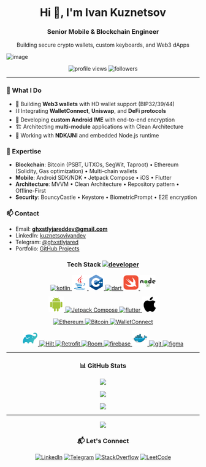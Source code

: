 <h1 align="center">Hi 👋, I'm Ivan Kuznetsov</h1>
<h3 align="center">Senior Mobile & Blockchain Engineer</h3>
<p align="center">Building secure crypto wallets, custom keyboards, and Web3 dApps</p>

![image](https://user-images.githubusercontent.com/86606235/208611556-6d74c613-ce16-45b0-aa96-f1f9053cb27a.png)

<p align="center">
  <img src="https://komarev.com/ghpvc/?username=GhxstlyJared&label=Profile%20views&color=0e75b6&style=flat" alt="profile views" />
  <img src="https://img.shields.io/github/followers/GhxstlyJared?label=Followers&style=social" alt="followers" />
</p>

---

### 🚀 What I Do

- 🔐 Building **Web3 wallets** with HD wallet support (BIP32/39/44)
- ⛓️ Integrating **WalletConnect**, **Uniswap**, and **DeFi protocols**
- 📱 Developing **custom Android IME** with end-to-end encryption
- 🏗️ Architecting **multi-module** applications with Clean Architecture
- 🔧 Working with **NDK/JNI** and embedded Node.js runtime

### 💼 Expertise

- **Blockchain**: Bitcoin (PSBT, UTXOs, SegWit, Taproot) • Ethereum (Solidity, Gas optimization) • Multi-chain wallets
- **Mobile**: Android SDK/NDK • Jetpack Compose • iOS • Flutter
- **Architecture**: MVVM • Clean Architecture • Repository pattern • Offline-First
- **Security**: BouncyCastle • Keystore • BiometricPrompt • E2E encryption

### 📫 Contact

- Email: **ghxstlyjareddev@gmail.com**
- LinkedIn: [kuznetsovivandev](https://www.linkedin.com/in/kuznetsovivandev/)
- Telegram: [@ghxstlyjared](https://t.me/ghxstlyjared)
- Portfolio: [GitHub Projects](https://github.com/GhxstlyJared)

<h3 align="center">Tech Stack <a href="https://kotlinlang.org" target="_blank" rel="noreferrer"> <img src="https://github.com/TheDudeThatCode/TheDudeThatCode/blob/master/Assets/Developer.gif" alt="developer" width="40" height="40"/> </a></h3>

<!-- Languages & Core -->
<p align="center"> 
  <a href="https://kotlinlang.org" target="_blank" rel="noreferrer"> <img src="https://www.vectorlogo.zone/logos/kotlinlang/kotlinlang-icon.svg" alt="kotlin" width="40" height="40"/> </a> 
  <a href="https://www.java.com" target="_blank" rel="noreferrer"> <img src="https://raw.githubusercontent.com/devicons/devicon/master/icons/java/java-original.svg" alt="java" width="40" height="40"/> </a>
  <a href="https://isocpp.org/" target="_blank" rel="noreferrer"> <img src="https://raw.githubusercontent.com/devicons/devicon/master/icons/cplusplus/cplusplus-original.svg" alt="C++" width="40" height="40"/> </a>
  <a href="https://dart.dev" target="_blank" rel="noreferrer"> <img src="https://www.vectorlogo.zone/logos/dartlang/dartlang-icon.svg" alt="dart" width="40" height="40"/> </a> 
  <a href="https://developer.apple.com/swift/" target="_blank" rel="noreferrer"> <img src="https://raw.githubusercontent.com/devicons/devicon/master/icons/swift/swift-original.svg" alt="swift" width="40" height="40"/> </a>
  <a href="https://nodejs.org" target="_blank" rel="noreferrer"> <img src="https://raw.githubusercontent.com/devicons/devicon/master/icons/nodejs/nodejs-original-wordmark.svg" alt="nodejs" width="40" height="40"/> </a>
</p>

<!-- Frameworks & Platforms -->
<p align="center">
  <a href="https://developer.android.com" target="_blank" rel="noreferrer"> <img src="https://raw.githubusercontent.com/devicons/devicon/master/icons/android/android-original.svg" alt="Android" width="40" height="40"/> </a>
  <a href="https://developer.android.com/jetpack/compose" target="_blank" rel="noreferrer"> <img src="https://3.bp.blogspot.com/-VVp3WvJvl84/X0Vu6EjYqDI/AAAAAAAAPjU/ZOMKiUlgfg8ok8DY8Hc-ocOvGdB0z86AgCLcBGAsYHQ/s1600/jetpack%2Bcompose%2Bicon_RGB.png" alt="Jetpack Compose" width="40" height="40"/> </a>
  <a href="https://flutter.dev" target="_blank" rel="noreferrer"> <img src="https://www.vectorlogo.zone/logos/flutterio/flutterio-icon.svg" alt="flutter" width="40" height="40"/> </a>
  <a href="https://developer.apple.com/ios/" target="_blank" rel="noreferrer"> <img src="https://raw.githubusercontent.com/devicons/devicon/master/icons/apple/apple-original.svg" alt="iOS" width="40" height="40"/> </a>
</p>

<!-- Blockchain -->
<p align="center">
  <a href="https://ethereum.org/" target="_blank" rel="noreferrer"> <img src="https://upload.wikimedia.org/wikipedia/commons/0/05/Ethereum_logo_2014.svg" alt="Ethereum" width="40" height="40"/> </a>
  <a href="https://bitcoin.org/" target="_blank" rel="noreferrer"> <img src="https://bitcoin.org/img/icons/opengraph.png" alt="Bitcoin" width="40" height="40"/> </a>
  <a href="https://walletconnect.com/" target="_blank" rel="noreferrer"> <img src="https://avatars.githubusercontent.com/u/37784886" alt="WalletConnect" width="40" height="40"/> </a>
</p>

<!-- Tools & Infrastructure -->
<p align="center">
  <a href="https://gradle.org/" target="_blank" rel="noreferrer"> <img src="https://raw.githubusercontent.com/github/explore/59009b1589a883459c0ae19044e3e7e3ec0c4e0a/topics/gradle/gradle.png" alt="Gradle" width="40" height="40"/> </a>
  <a href="https://dagger.dev/hilt/" target="_blank" rel="noreferrer"> <img src="https://miro.medium.com/v2/resize:fit:594/1*6tHWmspyG-13IWjPk6BbjA.png" alt="Hilt" width="40" height="40"/> </a>
  <a href="https://square.github.io/retrofit/" target="_blank" rel="noreferrer"> <img src="https://square.github.io/okhttp/assets/images/icon-square.png" alt="Retrofit" width="40" height="40"/> </a>
  <a href="https://developer.android.com/training/data-storage/room" target="_blank" rel="noreferrer"> <img src="https://www.vectorlogo.zone/logos/sqlite/sqlite-icon.svg" alt="Room" width="40" height="40"/> </a>
  <a href="https://firebase.google.com/" target="_blank" rel="noreferrer"> <img src="https://www.vectorlogo.zone/logos/firebase/firebase-icon.svg" alt="firebase" width="40" height="40"/> </a>
  <a href="https://www.docker.com/" target="_blank" rel="noreferrer"> <img src="https://raw.githubusercontent.com/devicons/devicon/master/icons/docker/docker-original.svg" alt="docker" width="40" height="40"/> </a>
  <a href="https://git-scm.com/" target="_blank" rel="noreferrer"> <img src="https://www.vectorlogo.zone/logos/git-scm/git-scm-icon.svg" alt="git" width="40" height="40"/> </a>
  <a href="https://www.figma.com/" target="_blank" rel="noreferrer"> <img src="https://www.vectorlogo.zone/logos/figma/figma-icon.svg" alt="figma" width="40" height="40"/> </a>
</p>

---

<h3 align="center">📊 GitHub Stats</h3>

<p align="center">
<img align="center" src="https://github-readme-stats.vercel.app/api?username=GhxstlyJared&show_icons=true&count_private=true&include_all_commits=true&theme=radical&hide_border=true&card_width=500" />
</p>

<p align="center">
<img align="center" src="https://github-readme-stats.vercel.app/api/top-langs/?username=GhxstlyJared&langs_count=20&layout=compact&theme=radical&hide_border=true&card_width=500" />
</p>

<p align="center">
<a href="https://www.linkedin.com/in/kuznetsovivandev">
<img align="center" src="https://github-readme-stats.vercel.app/api?username=GhxstlyJared&show_icons=true&count_private=true&include_all_commits=true&theme=radical&line_height=35&hide=stars&card_width=500" />
</a> </p>

---

<p align="center">
<a href="https://open.spotify.com/playlist/28jaP5EVxXgFv4O5qDVuB2">
<img align="center" src="https://spotify-github-profile.vercel.app/api/view?uid=l9l66wv6xqrxc6gribj9ybd5t&cover_image=true&theme=novatorem&show_offline=true&background_color=121212&bar_color_cover=true" />
</a>
</p>

<h3 align="center">📬 Let's Connect</h3>
<p align="center">
<a href="https://www.linkedin.com/in/kuznetsovivandev/" target="blank"><img align="center" src="https://raw.githubusercontent.com/rahuldkjain/github-profile-readme-generator/master/src/images/icons/Social/linked-in-alt.svg" alt="LinkedIn" height="30" width="40" /></a>
<a href="https://t.me/ghxstlyjared" target="blank"><img align="center" src="https://upload.wikimedia.org/wikipedia/commons/8/82/Telegram_logo.svg" alt="Telegram" height="30" width="40" /></a>
<a href="https://stackoverflow.com/users/20717126/kuznetsov-ivan" target="blank"><img align="center" src="https://raw.githubusercontent.com/rahuldkjain/github-profile-readme-generator/master/src/images/icons/Social/stack-overflow.svg" alt="StackOverflow" height="30" width="40" /></a>
<a href="https://leetcode.com/ghxstlyjared/" target="blank"><img align="center" src="https://raw.githubusercontent.com/rahuldkjain/github-profile-readme-generator/master/src/images/icons/Social/leet-code.svg" alt="LeetCode" height="30" width="40" /></a>
</p>
